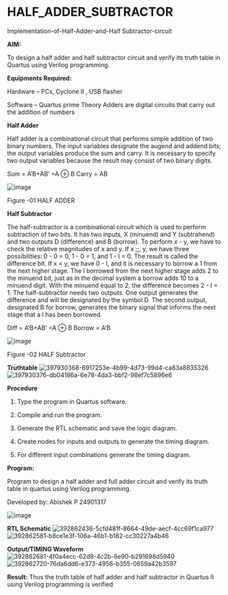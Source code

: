 # HALF_ADDER_SUBTRACTOR

Implementation-of-Half-Adder-and-Half Subtractor-circuit

**AIM:**

To design a half adder and half subtractor circuit and verify its truth table in Quartus using Verilog programming.

**Equipments Required:**

Hardware – PCs, Cyclone II , USB flasher 

Software – Quartus prime Theory Adders are digital circuits that carry out the addition of numbers

**Half Adder**

Half adder is a combinational circuit that performs simple addition of two binary numbers. The input variables designate the augend and addend bits; the output variables produce the sum and carry. It is necessary to specify two output variables because the result may consist of two binary digits.

Sum = A’B+AB’ =A ⊕ B Carry = AB

![image](https://github.com/naavaneetha/HALF_ADDER_SUBTRACTOR/assets/154305477/bd4a0b2c-cdbc-4184-ab08-81578f121e1f)

Figure -01 HALF ADDER

**Half Subtractor**

The half-subtractor is a combinational circuit which is used to perform subtraction of two bits. It has two inputs, X (minuend) and Y (subtrahend) and two outputs D (difference) and B (borrow). To perform x - y, we have to check the relative magnitudes of x and y. If x ;;, y, we have three possibilities: 0 - 0 = 0, 1 - 0 = 1, and 1 - I = 0. The result is called the difference bit. If x < y, we have 0 - I, and it is necessary to borrow a 1 from the next higher stage. The I borrowed from the next higher stage adds 2 to the minuend bit, just as in the decimal system a borrow adds 10 to a minuend digit. With the minuend equal to 2, the difference becomes 2 - I = 1. The half-subtractor needs two outputs. One output generates the difference and will be designated by the symbol D. The second output, designated B for borrow, generates the binary signal that informs the next stage that a I has been borrowed. 

Diff = A’B+AB’ =A ⊕ B
Borrow = A’B

 ![image](https://github.com/naavaneetha/HALF_ADDER_SUBTRACTOR/assets/154305477/d76b099c-513f-4e7c-843a-e2fd028a531a)

Figure -02 HALF Subtractor

**Truthtable**
![397930368-6917253e-4b99-4d73-99d4-ca83a8835326](https://github.com/user-attachments/assets/18b5ce40-b30e-4fde-bebe-b57c96613d6e)
![397930376-db04186a-6e78-4da3-bbf2-98ef7c5896e6](https://github.com/user-attachments/assets/287ddd85-99f2-47b8-b5dc-774c5097fd42)

**Procedure**

1.	Type the program in Quartus software.

2.	Compile and run the program.

3.	Generate the RTL schematic and save the logic diagram.

4.	Create nodes for inputs and outputs to generate the timing diagram.

5.	For different input combinations generate the timing diagram.


**Program:**

Program to design a half adder and full adder circuit and verify its truth table in quartus using Verilog programming.

Developed by: Abishek P 24901317

![image](https://github.com/user-attachments/assets/1cdb70bf-2c13-4cbf-8771-3c26ffd48d5d)


**RTL Schematic**
![392862436-5cfd481f-8664-49de-aecf-4cc69f1ca977](https://github.com/user-attachments/assets/e27a3002-f8c8-45b4-adda-94ed84b5d0d9)
![392862581-b8ce1e3f-106a-46b1-b182-cc30227a4b46](https://github.com/user-attachments/assets/ed14a7e6-5830-4369-8900-45311416390b)

**Output/TIMING Waveform**
![392862681-4f0a4ecc-62d8-4c2b-8e90-b291698d5940](https://github.com/user-attachments/assets/9509180c-a595-449a-aadf-a409c18c4314)
![392862720-76da6dd6-e373-4956-b355-0659a42b3597](https://github.com/user-attachments/assets/3fb364b1-8aea-41a1-80d8-2e88aa3b1805)

**Result:**
Thus the truth table of half adder and half subtractor in Quartus II using Verilog programming is verified
